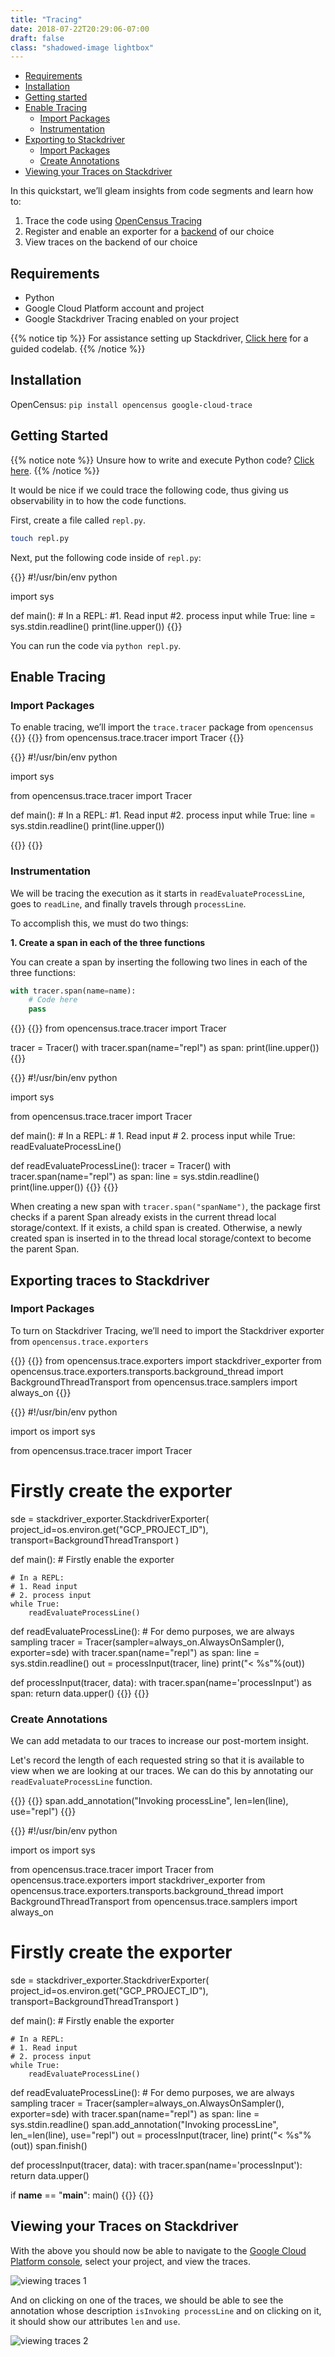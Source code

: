 ```yaml
---
title: "Tracing"
date: 2018-07-22T20:29:06-07:00
draft: false
class: "shadowed-image lightbox"
---
```


- [Requirements](#requirements)
- [Installation](#installation)
- [Getting started](#getting-started)
- [Enable Tracing](#enable-tracing)
    - [Import Packages](#import-tracing-packages)
    - [Instrumentation](#instrument-tracing)
- [Exporting to Stackdriver](#exporting-to-stackdriver)
    - [Import Packages](#import-exporting-packages)
    - [Create Annotations](#create-annotations)
- [Viewing your Traces on Stackdriver](#viewing-your-traces-on-stackdriver)

In this quickstart, we’ll gleam insights from code segments and learn how to:

1. Trace the code using [OpenCensus Tracing](/core-concepts/tracing)
2. Register and enable an exporter for a [backend](/core-concepts/exporters/#supported-backends) of our choice
3. View traces on the backend of our choice

## Requirements
- Python
- Google Cloud Platform account and project
- Google Stackdriver Tracing enabled on your project

{{% notice tip %}}
For assistance setting up Stackdriver, [Click here](/codelabs/stackdriver) for a guided codelab.
{{% /notice %}}

## Installation

OpenCensus: `pip install opencensus google-cloud-trace`

## Getting Started

{{% notice note %}}
Unsure how to write and execute Python code? [Click here](https://docs.python.org/).
{{% /notice %}}

It would be nice if we could trace the following code, thus giving us observability in to how the code functions.

First, create a file called `repl.py`.
```bash
touch repl.py
```

Next, put the following code inside of `repl.py`:

{{<highlight python>}}
#!/usr/bin/env python

import sys

def main():
    # In a REPL:
    #1. Read input
    #2. process input
    while True:
        line = sys.stdin.readline()
        print(line.upper())
{{</highlight>}}

You can run the code via `python repl.py`.

## Enable Tracing

<a name="import-tracing-packages"></a>
### Import Packages

To enable tracing, we’ll import the `trace.tracer` package from `opencensus`
{{<tabs Snippet All>}}
{{<highlight python>}}
from opencensus.trace.tracer import Tracer
{{</highlight>}}

{{<highlight python>}}
#!/usr/bin/env python

import sys

from opencensus.trace.tracer import Tracer

def main():
    # In a REPL:
    #1. Read input
    #2. process input
    while True:
        line = sys.stdin.readline()
        print(line.upper())

{{</highlight>}}
{{</tabs>}}

<a name="instrument-tracing"></a>
### Instrumentation

We will be tracing the execution as it starts in `readEvaluateProcessLine`, goes to `readLine`, and finally travels through `processLine`.

To accomplish this, we must do two things:

**1. Create a span in each of the three functions**

You can create a span by inserting the following two lines in each of the three functions:
```python
with tracer.span(name=name):
    # Code here
    pass
```

{{<tabs Snippet All>}}
{{<highlight python>}}
from opencensus.trace.tracer import Tracer

tracer = Tracer()
with tracer.span(name="repl") as span:
    print(line.upper())
{{</highlight>}}

{{<highlight python>}}
#!/usr/bin/env python

import sys

from opencensus.trace.tracer import Tracer

def main():
    # In a REPL:
    # 1. Read input
    # 2. process input
    while True:
        readEvaluateProcessLine()

def readEvaluateProcessLine():
    tracer = Tracer()
    with tracer.span(name="repl") as span:
        line = sys.stdin.readline()
        print(line.upper())
{{</highlight>}}
{{</tabs>}}

When creating a new span with `tracer.span("spanName")`, the package first checks if a parent Span already exists in the current thread local storage/context. If it exists, a child span is created. Otherwise, a newly created span is inserted in to the thread local storage/context to become the parent Span.

## Exporting traces to Stackdriver

<a name="import-exporting-packages"></a>
### Import Packages
To turn on Stackdriver Tracing, we’ll need to import the Stackdriver exporter from `opencensus.trace.exporters`

{{<tabs Snippet All>}}
{{<highlight python>}}
from opencensus.trace.exporters import stackdriver_exporter
from opencensus.trace.exporters.transports.background_thread import BackgroundThreadTransport
from opencensus.trace.samplers import always_on
{{</highlight>}}

{{<highlight python>}}
#!/usr/bin/env python

import os
import sys

from opencensus.trace.tracer import Tracer

# Firstly create the exporter
sde = stackdriver_exporter.StackdriverExporter(
    project_id=os.environ.get("GCP_PROJECT_ID"),
    transport=BackgroundThreadTransport
)

def main():
    # Firstly enable the exporter

    # In a REPL:
    # 1. Read input
    # 2. process input
    while True:
        readEvaluateProcessLine()

def readEvaluateProcessLine():
    # For demo purposes, we are always sampling
    tracer = Tracer(sampler=always_on.AlwaysOnSampler(), exporter=sde)
    with tracer.span(name="repl") as span:
        line = sys.stdin.readline()
        out = processInput(tracer, line)
        print("< %s"%(out))

def processInput(tracer, data):
    with tracer.span(name='processInput') as span:
        return data.upper()
{{</highlight>}}
{{</tabs>}}

### Create Annotations
We can add metadata to our traces to increase our post-mortem insight.

Let's record the length of each requested string so that it is available to view when we are looking at our traces. We can do this by annotating our `readEvaluateProcessLine` function.

{{<tabs Snippet All>}}
{{<highlight python>}}
span.add_annotation("Invoking processLine", len=len(line), use="repl")
{{</highlight>}}

{{<highlight python>}}
#!/usr/bin/env python

import os
import sys

from opencensus.trace.tracer import Tracer
from opencensus.trace.exporters import stackdriver_exporter
from opencensus.trace.exporters.transports.background_thread import BackgroundThreadTransport
from opencensus.trace.samplers import always_on

# Firstly create the exporter
sde = stackdriver_exporter.StackdriverExporter(
    project_id=os.environ.get("GCP_PROJECT_ID"),
    transport=BackgroundThreadTransport
)

def main():
    # Firstly enable the exporter

    # In a REPL:
    # 1. Read input
    # 2. process input
    while True:
        readEvaluateProcessLine()

def readEvaluateProcessLine():
    # For demo purposes, we are always sampling
    tracer = Tracer(sampler=always_on.AlwaysOnSampler(), exporter=sde)
    with tracer.span(name="repl") as span:
        line = sys.stdin.readline()
        span.add_annotation("Invoking processLine", len_=len(line), use="repl")
        out = processInput(tracer, line)
        print("< %s"%(out))
        span.finish()

def processInput(tracer, data):
    with tracer.span(name='processInput'):
        return data.upper()

if __name__ == "__main__":
    main()
{{</highlight>}}
{{</tabs>}}

## Viewing your Traces on Stackdriver
With the above you should now be able to navigate to the [Google Cloud Platform console](https://console.cloud.google.com/traces/traces), select your project, and view the traces.

![viewing traces 1](/images/python-trace-overall.png)

And on clicking on one of the traces, we should be able to see the annotation whose description `isInvoking processLine` and on clicking on it, it should show our attributes `len` and `use`.

![viewing traces 2](/images/python-trace-attributes.png)
